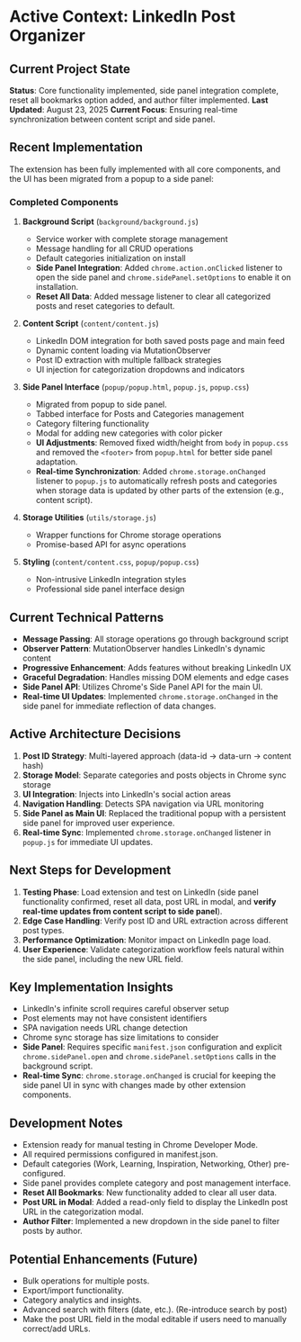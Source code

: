 # Active Context: LinkedIn Post Organizer

## Current Project State
**Status**: Core functionality implemented, side panel integration complete, reset all bookmarks option added, and author filter implemented.
**Last Updated**: August 23, 2025
**Current Focus**: Ensuring real-time synchronization between content script and side panel.

## Recent Implementation
The extension has been fully implemented with all core components, and the UI has been migrated from a popup to a side panel:

### Completed Components
1. **Background Script** (`background/background.js`)
   - Service worker with complete storage management
   - Message handling for all CRUD operations
   - Default categories initialization on install
   - **Side Panel Integration**: Added `chrome.action.onClicked` listener to open the side panel and `chrome.sidePanel.setOptions` to enable it on installation.
   - **Reset All Data**: Added message listener to clear all categorized posts and reset categories to default.

2. **Content Script** (`content/content.js`) 
   - LinkedIn DOM integration for both saved posts page and main feed
   - Dynamic content loading via MutationObserver
   - Post ID extraction with multiple fallback strategies
   - UI injection for categorization dropdowns and indicators

3. **Side Panel Interface** (`popup/popup.html`, `popup.js`, `popup.css`)
   - Migrated from popup to side panel.
   - Tabbed interface for Posts and Categories management
   - Category filtering functionality
   - Modal for adding new categories with color picker
   - **UI Adjustments**: Removed fixed width/height from `body` in `popup.css` and removed the `<footer>` from `popup.html` for better side panel adaptation.
   - **Real-time Synchronization**: Added `chrome.storage.onChanged` listener to `popup.js` to automatically refresh posts and categories when storage data is updated by other parts of the extension (e.g., content script).

4. **Storage Utilities** (`utils/storage.js`)
   - Wrapper functions for Chrome storage operations
   - Promise-based API for async operations

5. **Styling** (`content/content.css`, `popup/popup.css`)
   - Non-intrusive LinkedIn integration styles
   - Professional side panel interface design

## Current Technical Patterns
- **Message Passing**: All storage operations go through background script
- **Observer Pattern**: MutationObserver handles LinkedIn's dynamic content
- **Progressive Enhancement**: Adds features without breaking LinkedIn UX
- **Graceful Degradation**: Handles missing DOM elements and edge cases
- **Side Panel API**: Utilizes Chrome's Side Panel API for the main UI.
- **Real-time UI Updates**: Implemented `chrome.storage.onChanged` in the side panel for immediate reflection of data changes.

## Active Architecture Decisions
1. **Post ID Strategy**: Multi-layered approach (data-id → data-urn → content hash)
2. **Storage Model**: Separate categories and posts objects in Chrome sync storage
3. **UI Integration**: Injects into LinkedIn's social action areas
4. **Navigation Handling**: Detects SPA navigation via URL monitoring
5. **Side Panel as Main UI**: Replaced the traditional popup with a persistent side panel for improved user experience.
6. **Real-time Sync**: Implemented `chrome.storage.onChanged` listener in `popup.js` for immediate UI updates.

## Next Steps for Development
1. **Testing Phase**: Load extension and test on LinkedIn (side panel functionality confirmed, reset all data, post URL in modal, and **verify real-time updates from content script to side panel**).
2. **Edge Case Handling**: Verify post ID and URL extraction across different post types.
3. **Performance Optimization**: Monitor impact on LinkedIn page load.
4. **User Experience**: Validate categorization workflow feels natural within the side panel, including the new URL field.

## Key Implementation Insights
- LinkedIn's infinite scroll requires careful observer setup
- Post elements may not have consistent identifiers
- SPA navigation needs URL change detection
- Chrome sync storage has size limitations to consider
- **Side Panel**: Requires specific `manifest.json` configuration and explicit `chrome.sidePanel.open` and `chrome.sidePanel.setOptions` calls in the background script.
- **Real-time Sync**: `chrome.storage.onChanged` is crucial for keeping the side panel UI in sync with changes made by other extension components.

## Development Notes
- Extension ready for manual testing in Chrome Developer Mode.
- All required permissions configured in manifest.json.
- Default categories (Work, Learning, Inspiration, Networking, Other) pre-configured.
- Side panel provides complete category and post management interface.
- **Reset All Bookmarks**: New functionality added to clear all user data.
- **Post URL in Modal**: Added a read-only field to display the LinkedIn post URL in the categorization modal.
- **Author Filter**: Implemented a new dropdown in the side panel to filter posts by author.

## Potential Enhancements (Future)
- Bulk operations for multiple posts.
- Export/import functionality.
- Category analytics and insights.
- Advanced search with filters (date, etc.). (Re-introduce search by post)
- Make the post URL field in the modal editable if users need to manually correct/add URLs.
